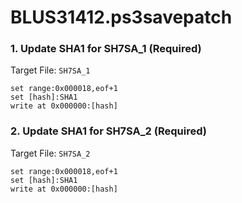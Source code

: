 # BLUS31412.ps3savepatch

### 1. Update SHA1 for SH7SA_1 (Required)

Target File: `SH7SA_1`

```
set range:0x000018,eof+1
set [hash]:SHA1
write at 0x000000:[hash]
```

### 2. Update SHA1 for SH7SA_2 (Required)

Target File: `SH7SA_2`

```
set range:0x000018,eof+1
set [hash]:SHA1
write at 0x000000:[hash]
```


